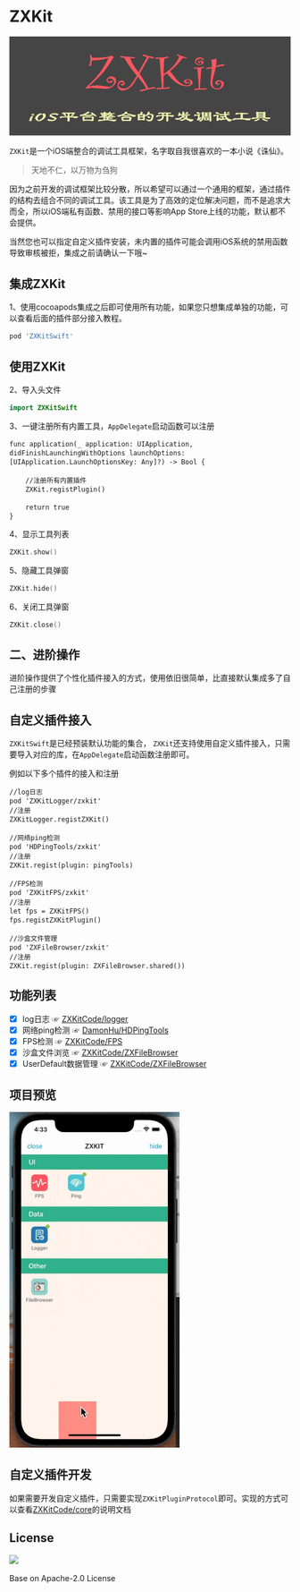 # ZXKit

![](./readmeResource/zxkit.png)

`ZXKit`是一个iOS端整合的调试工具框架，名字取自我很喜欢的一本小说《诛仙》。

> 天地不仁，以万物为刍狗

因为之前开发的调试框架比较分散，所以希望可以通过一个通用的框架，通过插件的结构去组合不同的调试工具。该工具是为了高效的定位解决问题，而不是追求大而全，所以iOS端私有函数、禁用的接口等影响App Store上线的功能，默认都不会提供。

当然您也可以指定自定义插件安装，未内置的插件可能会调用iOS系统的禁用函数导致审核被拒，集成之前请确认一下哦~

## 集成ZXKit

1、使用cocoapods集成之后即可使用所有功能，如果您只想集成单独的功能，可以查看后面的插件部分接入教程。

```ruby
pod 'ZXKitSwift'
```

## 使用ZXKit

2、导入头文件

```swift
import ZXKitSwift
```

3、一键注册所有内置工具，`AppDelegate`启动函数可以注册

```
func application(_ application: UIApplication, didFinishLaunchingWithOptions launchOptions: [UIApplication.LaunchOptionsKey: Any]?) -> Bool {
	
	//注册所有内置插件
	ZXKit.registPlugin()
	
	return true
}
```
4、显示工具列表

```swift
ZXKit.show()
```
5、隐藏工具弹窗

```swift
ZXKit.hide()
```
6、关闭工具弹窗

```swift
ZXKit.close()
```

## 二、进阶操作

进阶操作提供了个性化插件接入的方式，使用依旧很简单，比直接默认集成多了自己注册的步骤

## 自定义插件接入

`ZXKitSwift`是已经预装默认功能的集合， `ZXKit`还支持使用自定义插件接入，只需要导入对应的库，在`AppDelegate`启动函数注册即可。

例如以下多个插件的接入和注册

```
//log日志
pod 'ZXKitLogger/zxkit'
//注册
ZXKitLogger.registZXKit()

//网络ping检测
pod 'HDPingTools/zxkit'
//注册
ZXKit.regist(plugin: pingTools)

//FPS检测
pod 'ZXKitFPS/zxkit'
//注册
let fps = ZXKitFPS()
fps.registZXKitPlugin()

//沙盒文件管理
pod 'ZXFileBrowser/zxkit'
//注册
ZXKit.regist(plugin: ZXFileBrowser.shared())
```


## 功能列表

- [x] log日志 ☞ [ZXKitCode/logger](https://github.com/ZXKitCode/logger)
- [x] 网络ping检测 ☞ [DamonHu/HDPingTools](https://github.com/DamonHu/HDPingTools)
- [x] FPS检测 ☞ [ZXKitCode/FPS](https://github.com/ZXKitCode/FPS)
- [x] 沙盒文件浏览 ☞ [ZXKitCode/ZXFileBrowser](https://github.com/ZXKitCode/ZXFileBrowser)
- [x] UserDefault数据管理 ☞ [ZXKitCode/ZXFileBrowser](https://github.com/ZXKitCode/ZXUserDefaultManager)

## 项目预览

![](./readmeResource/preview.gif)

## 自定义插件开发


如果需要开发自定义插件，只需要实现`ZXKitPluginProtocol`即可。实现的方式可以查看[ZXKitCode/core](https://github.com/ZXKitCode/core)的说明文档

## License

![](https://camo.githubusercontent.com/eb9066a6d8e0950066f3757c420e3a607c0929583b48ebda6fd9a6f50ccfc8f1/68747470733a2f2f7777772e6170616368652e6f72672f696d672f41534632307468416e6e69766572736172792e6a7067)

Base on Apache-2.0 License